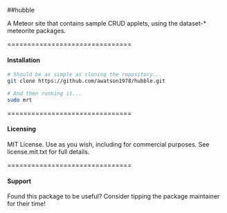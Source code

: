 ##hubble

A Meteor site that contains sample CRUD applets, using the dataset-* meteorite packages.

===============================
#### Installation

````sh
# Should be as simple as cloning the repository...  
git clone https://github.com/awatson1978/hubble.git

# And then running it...
sudo mrt
````

===============================
#### Licensing

MIT License. Use as you wish, including for commercial purposes.
See license.mit.txt for full details.

===============================
#### Support
Found this package to be useful?  Consider tipping the package maintainer for their time!  
